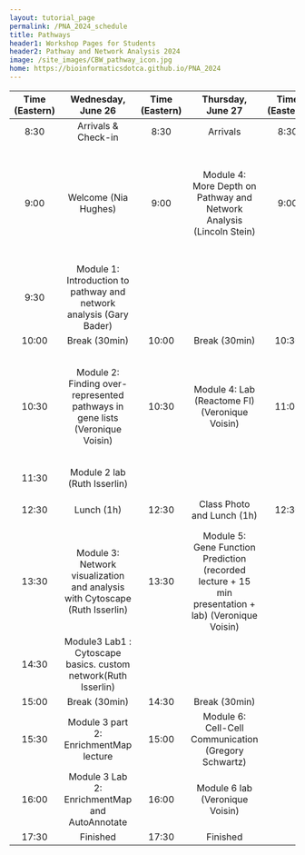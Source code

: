 ```yaml
---
layout: tutorial_page
permalink: /PNA_2024_schedule
title: Pathways
header1: Workshop Pages for Students
header2: Pathway and Network Analysis 2024
image: /site_images/CBW_pathway_icon.jpg
home: https://bioinformaticsdotca.github.io/PNA_2024
---
```


| Time (Eastern) |                               Wednesday, June 26                               | Time (Eastern) |                                           Thursday, June 27                                          | Time (Eastern) |                                                     Module                                                     |
|:--------------:|:------------------------------------------------------------------------------:|:--------------:|:----------------------------------------------------------------------------------------------------:|:--------------:|:--------------------------------------------------------------------------------------------------------------:|
|      8:30      |                               Arrivals & Check-in                              |      8:30      |                                               Arrivals                                               |      8:30      |                                                    Arrivals                                                    |
|      9:00      |                              Welcome (Nia Hughes)                              |      9:00      |                 Module 4: More Depth on Pathway and Network Analysis (Lincoln Stein)                 |      9:00      |  Module 7: Review of the tools in integrated workflow. Part1. (Veronique Voisin/Ruth Isserlin/Chaitra Sarathy) |
|      9:30      |      Module 1:  Introduction to pathway and network analysis (Gary Bader)      |                |                                                                                                      |                |                                                                                                                |
|      10:00     |                                  Break (30min)                                 |      10:00     |                                             Break (30min)                                            |      10:30     |                                                  Break (30min)                                                 |
|      10:30     | Module 2: Finding over-represented pathways in gene lists  (Veronique Voisin)  |      10:30     |                            Module 4: Lab (Reactome  FI)  (Veronique Voisin)                           |      11:00     | Module 7: Review of the tools in integrated workflow. Part2. (Veronique Voisin/Ruth Isserlin/Chaitra Sarathy)  |
|      11:30     |                          Module 2 lab (Ruth Isserlin)                          |                |                                                                                                      |                |                                                                                                                |
|      12:30     |                                   Lunch (1h)                                   |      12:30     |                                      Class Photo and Lunch (1h)                                      |      12:30     |                                           Survey and Closing Remarks                                           |
|      13:30     |  Module 3: Network visualization and analysis with Cytoscape (Ruth Isserlin)   |      13:30     | Module 5: Gene Function Prediction (recorded lecture  + 15 min presentation + lab) (Veronique Voisin) |                |                                                                                                                |
|      14:30     |         Module3 Lab1 : Cytoscape basics. custom network(Ruth Isserlin)         |                |                                                                                                      |                |                                                                                                                |
|      15:00     |                                  Break (30min)                                 |      14:30     |                                             Break (30min)                                            |                |                                                                                                                |
|      15:30     |                     Module 3 part 2: EnrichmentMap lecture                     |      15:00     |                         Module 6: Cell-Cell Communication (Gregory Schwartz)                        |                |                                                                                                                |
|      16:00     |                 Module 3 Lab 2: EnrichmentMap and AutoAnnotate                 |      16:00     |                                    Module 6 lab (Veronique Voisin)                                   |                |                                                                                                                |
|      17:30     |                                    Finished                                    |      17:30     |                                               Finished                                               |                |                                                                                                                |